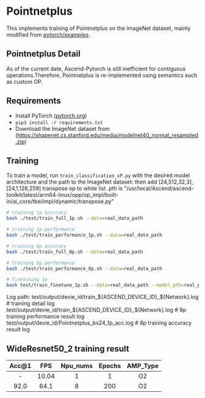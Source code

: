 # Pointnetplus

This implements training of Pointnetplus on the ImageNet dataset, mainly modified from [pytorch/examples](https://github.com/yanx27/Pointnet_Pointnet2_pytorch).

## Pointnetplus Detail

As of the current date, Ascend-Pytorch is still inefficient for contiguous operations.Therefore, Pointnetplus is re-implemented using semantics such as custom OP.


## Requirements

- Install PyTorch ([pytorch.org](http://pytorch.org))
- `pip3 install -r requirements.txt`
- Download the ImageNet dataset from (https://shapenet.cs.stanford.edu/media/modelnet40_normal_resampled.zip) 

## Training

To train a model, run `train_classification_xP.py` with the desired model architecture and the path to the ImageNet dataset:
 then add [24,512,32,3],[24,1,128,259] transpose op to white list .pth is "/usr/local/Ascend/ascend-toolkit/latest/arm64-linux/opp/op_impl/built-in/ai_core/tbe/impl/dynamic/transpose.py"
```bash
# training 1p accuracy
bash ./test/train_full_1p.sh --data=real_data_path

# training 1p performance
bash ./test/train_performance_1p.sh --data=real_data_path

# training 8p accuracy
bash ./test/train_full_8p.sh --data=real_data_path

# training 8p performance
bash ./test/train_performance_8p.sh --data=real_data_path

# finetuning 1p 
bash test/train_finetune_1p.sh --data=real_data_path --model_pth=real_pre_train_model_path
```

Log path:
    test/output/devie_id/train_${ASCEND_DEVICE_ID}_${Network}.log # training detail log
    test/output/devie_id/train_${ASCEND_DEVICE_ID}_${Network}.log  # 8p training performance result log
    test/output/devie_id/Pointnetplus_bs24_1p_acc.log   # 8p training accuracy result log



## WideResnet50_2 training result

| Acc@1    | FPS       | Npu_nums | Epochs   | AMP_Type |
| :------: | :------:  | :------: | :------: | :------: |
| -        | 10.04     | 1        | 1        | O2       |
| 92.0     | 64.1      | 8        | 200      | O2       |